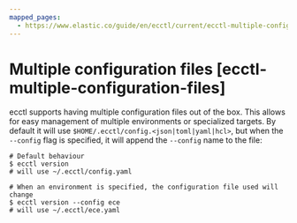 ```yaml
---
mapped_pages:
  - https://www.elastic.co/guide/en/ecctl/current/ecctl-multiple-configuration-files.html
---
```


# Multiple configuration files [ecctl-multiple-configuration-files]

ecctl supports having multiple configuration files out of the box. This allows for easy management of multiple environments or specialized targets. By default it will use `$HOME/.ecctl/config.<json|toml|yaml|hcl>`, but when the `--config` flag is specified, it will append the `--config` name to the file:

```
# Default behaviour
$ ecctl version
# will use ~/.ecctl/config.yaml

# When an environment is specified, the configuration file used will change
$ ecctl version --config ece
# will use ~/.ecctl/ece.yaml
```


